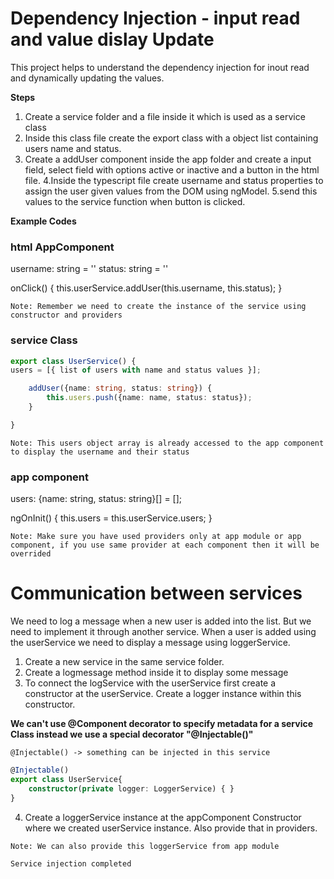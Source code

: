 # Dependency Injection - input read and value dislay Update

This project helps to understand the dependency injection for inout read and dynamically updating the values.

**Steps**

1. Create a service folder and a file inside it which is used as a service class
2. Inside this class file create the export class with a object list containing users name and status.
3. Create a addUser component inside the app folder and create a input field, select field with options active or inactive and a button in the html file.
4.Inside the typescript file create username and status properties to assign the user given values from the DOM using ngModel.
5.send this values to the service function when button is clicked.

**Example Codes**

### html AppComponent

username: string = ''
status: string = ''

onClick() {
this.userService.addUser(this.username, this.status);
}

`Note: Remember we need to create the instance of the service using constructor and providers`

### service Class

```typescript
export class UserService() {
users = [{ list of users with name and status values }];

    addUser({name: string, status: string}) {
        this.users.push({name: name, status: status});
    }

}
```

`Note: This users object array is already accessed to the app component to display the username and their status`

### app component

users: {name: string, status: string}[] = [];

ngOnInit() {
this.users = this.userService.users;
}

`Note: Make sure you have used providers only at app module or app component, if you use same provider at each component then it will be overrided`


# Communication between services

We need to log a message when a new user is added into the list. But we need to implement it through another service. When a user is added using the userService we need to display a message using loggerService.

1. Create a new service in the same service folder. 
2. Create a logmessage method inside it to display some message
3. To connect the logService with the userService first create a constructor at the userService. Create a logger instance within this constructor.

**We can't use @Component decorator to specify metadata for a service Class instead we use a special decorator "@Injectable()"**

`@Injectable() -> something can be injected in this service`

```typescript
@Injectable()
export class UserService{
    constructor(private logger: LoggerService) { }
}
```

4. Create a loggerService instance at the appComponent Constructor where we created userService instance. Also provide that in providers.

`Note: We can also provide this loggerService from app module`



`Service injection completed`
